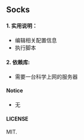 ## Socks


#### 1. 实用说明：

- 编辑相关配置信息
- 执行脚本

#### 2. 依赖库:

- 需要一台科学上网的服务器


#### Notice

- 无

#### LICENSE
MIT.

